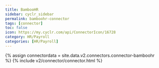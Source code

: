 ```yaml
---
title: BambooHR
sidebar: cyclr_sidebar
permalink: bamboohr-connector
tags: [connector]
toc: false
icon: https://my.cyclr.com/api/ConnectorIcon/16728
category: HR/Payroll
categories: [HR/Payroll]
---
```

{% assign connectordata = site.data.v2.connectors.connector-bamboohr %}
{% include v2/connector/connector.html %}	